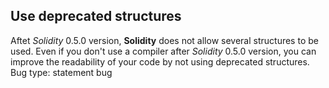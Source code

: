 ## Use deprecated structures
Aftet *Solidity* 0.5.0 version, **Solidity** does not allow several structures to be used. Even if you don't use a compiler after *Solidity* 0.5.0 version, you can improve the readability of your code by not using deprecated structures.
Bug type: statement bug